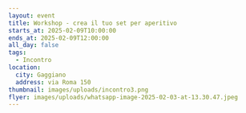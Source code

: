 ```yaml
---
layout: event
title: Workshop - crea il tuo set per aperitivo
starts_at: 2025-02-09T10:00:00
ends_at: 2025-02-09T12:00:00
all_day: false
tags:
  - Incontro
location:
  city: Gaggiano
  address: via Roma 150
thumbnail: images/uploads/incontro3.png
flyer: images/uploads/whatsapp-image-2025-02-03-at-13.30.47.jpeg
---
```

